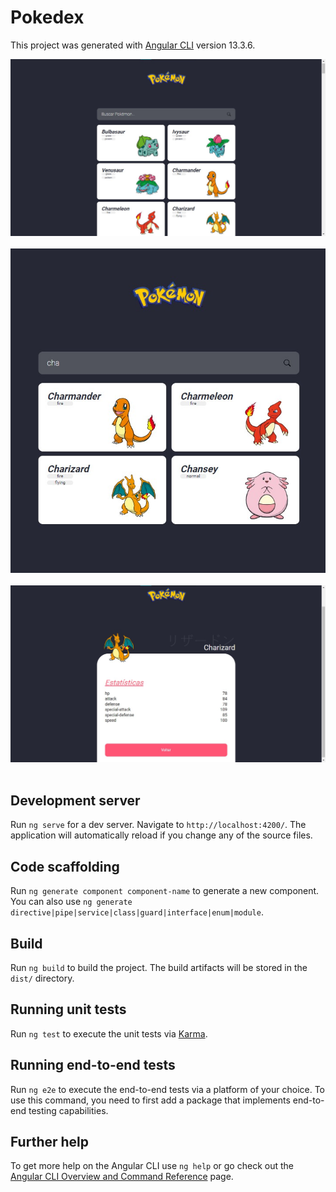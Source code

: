 # Pokedex

This project was generated with [Angular CLI](https://github.com/angular/angular-cli) version 13.3.6.

<div align-items="center">
    <img src="src/assets/img1.jpg"/>
</div>
<br>

<div align-items="center">
    <img src="src/assets/img2.jpg"/>
</div>
<br>

<div align-items="center">
    <img src="src/assets/img3.jpg"/>
</div>
<br>

## Development server

Run `ng serve` for a dev server. Navigate to `http://localhost:4200/`. The application will automatically reload if you change any of the source files.

## Code scaffolding

Run `ng generate component component-name` to generate a new component. You can also use `ng generate directive|pipe|service|class|guard|interface|enum|module`.

## Build

Run `ng build` to build the project. The build artifacts will be stored in the `dist/` directory.

## Running unit tests

Run `ng test` to execute the unit tests via [Karma](https://karma-runner.github.io).

## Running end-to-end tests

Run `ng e2e` to execute the end-to-end tests via a platform of your choice. To use this command, you need to first add a package that implements end-to-end testing capabilities.

## Further help

To get more help on the Angular CLI use `ng help` or go check out the [Angular CLI Overview and Command Reference](https://angular.io/cli) page.

